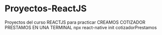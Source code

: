 # Proyectos-ReactJS
Proyectos del curso REACTJS para practicar
    CREAMOS COTIZADOR PRESTAMOS EN UNA TERMINAL 
        npx react-native init cotizadorPrestamos